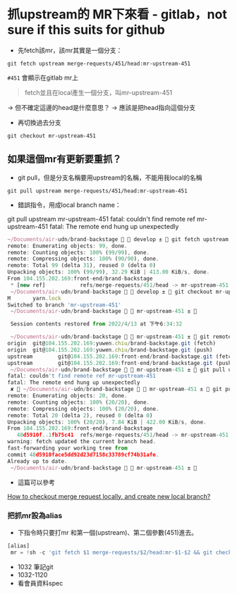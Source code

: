 # 抓upstream的 MR下來看 - gitlab，not sure if this suits for github

- 先fetch該mr，該mr其實是一個分支：

`git fetch upstream merge-requests/451/head:mr-upstream-451`

`#451` 會顯示在gitlab mr上

> fetch並且在local產生一個分支，叫mr-upstream-451

→ 但不確定這邊的head是什麼意思？ -> 應該是把head指向這個分支

- 再切換過去分支

`git checkout mr-upstream-451`

## 如果這個mr有更新要重抓？

- git pull，但是分支名稱要用upstream的名稱，不能用我local的名稱

`git pull upstream merge-requests/451/head:mr-upstream-451`

- 錯誤指令，用成local branch name：

git pull upstream mr-upstream-451
fatal: couldn't find remote ref mr-upstream-451
fatal: The remote end hung up unexpectedly

```jsx
~/Documents/air-udn/brand-backstage   develop ±  git fetch upstream merge-requests/451/head:mr-upstream-451
remote: Enumerating objects: 99, done.
remote: Counting objects: 100% (99/99), done.
remote: Compressing objects: 100% (90/90), done.
remote: Total 99 (delta 31), reused 0 (delta 0)
Unpacking objects: 100% (99/99), 32.29 KiB | 413.00 KiB/s, done.
From 104.155.202.169:front-end/brand-backstage
 * [new ref]           refs/merge-requests/451/head -> mr-upstream-451
 ~/Documents/air-udn/brand-backstage   develop ±  git checkout mr-upstream-451
M       yarn.lock
Switched to branch 'mr-upstream-451'
 ~/Documents/air-udn/brand-backstage   mr-upstream-451 ±  

 Session contents restored from 2022/4/13 at 下午6:34:32 

 ~/Documents/air-udn/brand-backstage   mr-upstream-451 ±  git remote -v
origin  git@104.155.202.169:yuwen.chiu/brand-backstage.git (fetch)
origin  git@104.155.202.169:yuwen.chiu/brand-backstage.git (push)
upstream        git@104.155.202.169:front-end/brand-backstage.git (fetch)
upstream        git@104.155.202.169:front-end/brand-backstage.git (push)
 ~/Documents/air-udn/brand-backstage   mr-upstream-451 ±  git pull upstream mr-upstream-451
fatal: couldn't find remote ref mr-upstream-451
fatal: The remote end hung up unexpectedly                                          
 ✘  ~/Documents/air-udn/brand-backstage   mr-upstream-451 ±  git pull upstream merge-requests/451/head:mr-upstream-451
remote: Enumerating objects: 20, done.
remote: Counting objects: 100% (20/20), done.
remote: Compressing objects: 100% (20/20), done.
remote: Total 20 (delta 2), reused 0 (delta 0)
Unpacking objects: 100% (20/20), 7.84 KiB | 422.00 KiB/s, done.
From 104.155.202.169:front-end/brand-backstage
   48d5910f..1fb75c41  refs/merge-requests/451/head -> mr-upstream-451
warning: fetch updated the current branch head.
fast-forwarding your working tree from
commit 48d5910face5dd92d23d7158c33789cf74b31afe.
Already up to date.
 ~/Documents/air-udn/brand-backstage   mr-upstream-451 ± 
```

- 這篇可以參考

[How to checkout merge request locally, and create new local branch?](https://stackoverflow.com/questions/44992512/how-to-checkout-merge-request-locally-and-create-new-local-branch)

### 把抓mr設為alias

- 下指令時只要打mr 和第一個(upstream)、第二個參數(451)進去。

```jsx
[alias]
 mr = !sh -c 'git fetch $1 merge-requests/$2/head:mr-$1-$2 && git checkout mr-$1-$2' -
```

- 1032 筆記git
- 1032-1120
- 看會員資料spec
